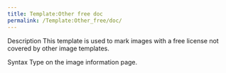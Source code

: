 ```yaml
---
title: Template:Other free doc
permalink: /Template:Other_free/doc/
---
```


Description
This template is used to mark images with a free license not covered by
other image templates.

Syntax
Type on the image information page.

<includeonly></includeonly><noinclude></noinclude>

[](Category:Templates "wikilink")
[](Category:Template_documentation "wikilink")